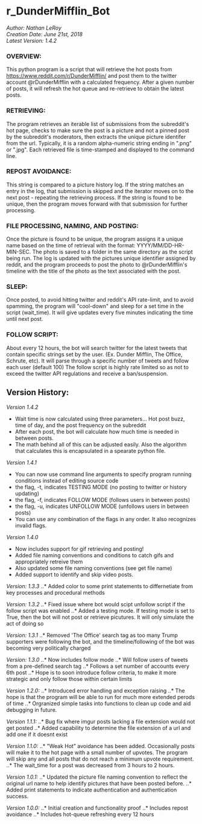 r_DunderMifflin_Bot
======
*Author: Nathan LeRoy*  
*Creation Date: June 21st, 2018*  
*Latest Version: 1.4.2*  


### OVERVIEW:
This python program is a script that will retrieve the hot posts from https://www.reddit.com/r/DunderMifflin/ and post them to the twitter account @rDunderMifflin with a calculated frequency. After a given number of posts, it will refresh the hot queue and re-retrieve to obtain the latest posts.

### RETRIEVING:
The program retrieves an iterable list of submissions from the subreddit's hot page, checks to make sure the post is a picture and not a pinned post by the subreddit's moderators, then extracts the unique picture identifer from the url. Typically, it is a random alpha-numeric string ending in ".png" or ".jpg". Each retrieved file is time-stamped and displayed to the command line.

### REPOST AVOIDANCE:
This string is compared to a picture history log. If the string matches an entry in the log, that submission is skipped and the iterator moves on to the next post - repeating the retrieving process. If the string is found to be unique, then the program moves forward with that submission for further processing.


### FILE PROCESSING, NAMING, AND POSTING:
Once the picture is found to be unique, the program assigns it a unique name based on the time of retrieval with the format:
YYYY/MM/DD-HR-MIN-SEC. The photo is saved to a folder in the same directory as the script being run. The log is updated with the pictures unique identifier assigned by reddit, and the program proceeds to post the photo to @rDunderMifflin's timeline with the title of the photo as the text associated with the post.

### SLEEP:
Once posted, to avoid hitting twitter and reddit's API rate-limit, and to avoid spamming, the program will "cool-down" and sleep for a set time in the script (wait_time). It will give updates every five minutes indicating the time until next post.

### FOLLOW SCRIPT:
About every 12 hours, the bot will search twitter for the latest tweets that contain specific strings set by the user. (Ex. Dunder Mifflin, The Office, Schrute, etc). It will parse through a specific number of tweets and follow each user (default 100)
The follow script is highly rate limited so as not to exceed the twitter API regulations and receive a ban/suspension.


Version History:
------
*Version 1.4.2*
  - Wait time is now calculated using three parameters... Hot post buzz, time of day, and the post frequency on the subreddit
  - After each post, the bot will calculate how much time is needed in between posts.
  - The math behind all of this can be adjusted easily. Also the algorithm that calculates this is encapsulated in a spearate python file.

*Version 1.4.1*
  * You can now use command line arguments to specify program running conditions instead of editing source code
  * the flag, -t, indicates TESTING MODE (no posting to twitter or history updating)
  * the flag, -f, indicates FOLLOW MODE (follows users in between posts)
  * the flag, -u, indicates UNFOLLOW MODE (unfollows users in between posts)
  * You can use any combination of the flags in any order. It also recognizes invalid flags.

*Version 1.4.0*
  * Now includes support for gif retrieving and posting!
  * Added file naming conventions and conditions to catch gifs and appropriately retreive them
  * Also updated some file naming conventions (see get file name)
  * Added support to identify and skip video posts. 

*Version: 1.3.3*
..* Added color to some print statements to differnetiate from key processes and procedural
	  methods

*Version: 1.3.2*
..* Fixed issue where bot would scipt unfollow script if the follow script was enabled
..* Added a testing mode. If testing mode is set to True, then the bot will not post or retrieve
	  picutures. It will only simulate the act of doing so

*Version: 1.3.1*
..* Removed 'The Office' search tag as too many Trump supporters were following the bot,
	and the timeline/following of the bot was becoming very politically charged

*Version: 1.3.0*
..* Now includes follow mode
..* Will follow users of tweets from a pre-defined search tag
..* Follows a set number of accounts every 6th post
..* Hope is to soon introduce follow criteria, to make it more strategic and only follow those within certain limits

*Version 1.2.0:*
..* Introduced error handling and exception raising
..* The hope is that the program will be able to run for much more extended perods of time
..* Orgranized simple tasks into functions to clean up code and aid debugging in future.

*Version 1.1.1:*
..* Bug fix where imgur posts lacking a file extension would not get posted
..* Added capability to determine the file extension of a url and add one if it doesnt
      exist

*Version 1.1.0:*
..* "Weak Hot" avoidance has been added. Occasionally posts will make it to the hot page with a small number of upvotes. The program will skip any and all posts that do not reach a minimum upvote requirement.
..* The wait_time for a post was decreased from 3 hours to 2 hours.

*Version 1.0.1:*
..* Updated the picture file naming convention to reflect the original url name to help identify pictures that have been posted before.
..* Added print statements to indicate authentication and authentication success.

*Version 1.0.0:*
..* Initial creation and functionality proof
..* Includes repost avoidance
..* Includes hot-queue refreshing every 12 hours
